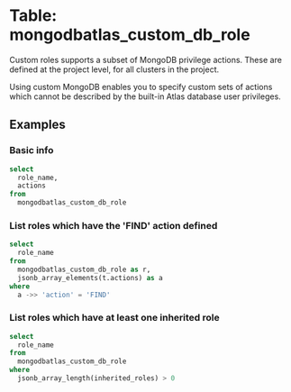 # Table: mongodbatlas_custom_db_role

Custom roles supports a subset of MongoDB privilege actions. These are defined at the project level, for all clusters in the project.

Using custom MongoDB enables you to specify custom sets of actions which cannot be described by the built-in Atlas database user privileges.

## Examples

### Basic info

```sql
select
  role_name,
  actions
from
  mongodbatlas_custom_db_role
```

### List roles which have the 'FIND' action defined

```sql
select
  role_name
from
  mongodbatlas_custom_db_role as r,
  jsonb_array_elements(t.actions) as a
where
  a ->> 'action' = 'FIND'
```

### List roles which have at least one inherited role

```sql
select
  role_name
from
  mongodbatlas_custom_db_role
where
  jsonb_array_length(inherited_roles) > 0
```
